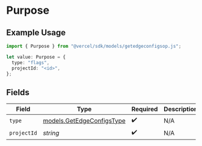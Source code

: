 # Purpose

## Example Usage

```typescript
import { Purpose } from "@vercel/sdk/models/getedgeconfigsop.js";

let value: Purpose = {
  type: "flags",
  projectId: "<id>",
};
```

## Fields

| Field                                                        | Type                                                         | Required                                                     | Description                                                  |
| ------------------------------------------------------------ | ------------------------------------------------------------ | ------------------------------------------------------------ | ------------------------------------------------------------ |
| `type`                                                       | [models.GetEdgeConfigsType](../models/getedgeconfigstype.md) | :heavy_check_mark:                                           | N/A                                                          |
| `projectId`                                                  | *string*                                                     | :heavy_check_mark:                                           | N/A                                                          |